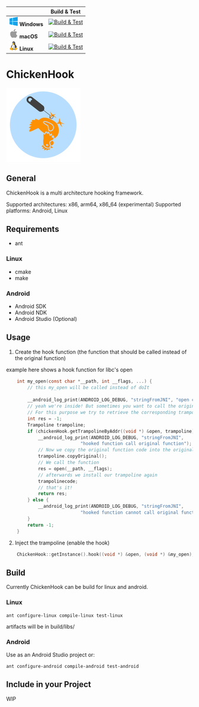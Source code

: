 |   | Build & Test |
|---|:-----:|
|![Win](docs/res/win_med.png) **Windows**|[![Build & Test][win-build-badge]][win-build]| 
|![macOS](docs/res/apple_med.png) **macOS**|[![Build & Test][macOS-build-badge]][macOS-build]| 
|![Linux](docs/res/linux_med.png) **Linux**|[![Build & Test][linux-build-badge]][linux-build]|

[win-build-badge]: https://dev.azure.com/sascharoth/sascharoth/_apis/build/status/ChickenHook.chickenhook
[win-build]: https://dev.azure.com/sascharoth/ChickenHook/_build?definitionId=1

[macOS-build-badge]: https://dev.azure.com/sascharoth/sascharoth/_apis/build/status/ChickenHook.chickenhook
[macOS-build]: https://dev.azure.com/sascharoth/ChickenHook/_build?definitionId=1

[linux-build-badge]: https://dev.azure.com/sascharoth/sascharoth/_apis/build/status/ChickenHook.chickenhook
[linux-build]: https://dev.azure.com/sascharoth/ChickenHook/_build?definitionId=1

# ChickenHook 
<img src="./logo.png" alt="ChickenHook logo" height="200" width="200" />

## General

ChickenHook is a multi architecture hooking framework.

Supported architectures: x86, arm64, x86_64 (experimental)
Supported platforms: Android, Linux

## Requirements

* ant

### Linux
* cmake
* make

### Android
* Android SDK
* Android NDK 
* Android Studio (Optional)

## Usage

1. Create the hook function (the function that should be called instead of the original function)

example here shows a hook function for libc's open

```c
    int my_open(const char *__path, int __flags, ...) {
        // this my_open will be called instead of doIt

        __android_log_print(ANDROID_LOG_DEBUG, "stringFromJNI", "open called [-] %s", __path);
        // yeah we're inside! But sometimes you want to call the original function also.
        // For this purpose we try to retrieve the corresponding trampoline.
        int res = -1;
        Trampoline trampoline;
        if (chickenHook.getTrampolineByAddr((void *) &open, trampoline)) {
            __android_log_print(ANDROID_LOG_DEBUG, "stringFromJNI",
                            "hooked function call original function");
            // Now we copy the original function code into the original function
            trampoline.copyOriginal();
            // We call the function
            res = open(__path, __flags);
            // afterwards we install our trampoline again
            trampolinecode;
            // that's it!
            return res;
        } else {
            __android_log_print(ANDROID_LOG_DEBUG, "stringFromJNI",
                            "hooked function cannot call original function");
        }
        return -1;
    }
```

2. Inject the trampoline  (enable the hook)

```c
    ChickenHook::getInstance().hook((void *) &open, (void *) &my_open);
```


## Build

Currently ChickenHook can be build for linux and android.

### Linux
```
ant configure-linux compile-linux test-linux
```
artifacts will be in build/libs/

### Android
Use as an Android Studio project or:
```
ant configure-android compile-android test-android
```

## Include in your Project

WIP
